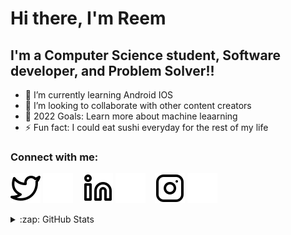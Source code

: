 # Hi there, I'm Reem 
## I'm a Computer Science student, Software developer, and Problem Solver!!

- 🌱 I’m currently learning Android IOS 
- 👯 I’m looking to collaborate with other content creators
- 🥅 2022 Goals: Learn more about machine leaarning
- ⚡ Fun fact: I could eat sushi everyday for the rest of my life 

### Connect with me:

[![website](./img/twitter-light.svg)](https://twitter.com/codestackr#gh-light-mode-only)
[![website](./img/twitter-dark.svg)](https://twitter.com/codestackr#gh-dark-mode-only)
&nbsp;&nbsp;
[![website](./img/linkedin-light.svg)](https://www.linkedin.com/in/reem-ehab-992a10206/#gh-light-mode-only)
[![website](./img/linkedin-dark.svg)](https://www.linkedin.com/in/reem-ehab-992a10206/#gh-dark-mode-only)
&nbsp;&nbsp;
[![website](./img/instagram-light.svg)](https://www.instagram.com/reemehab__/#gh-light-mode-only)
[![website](./img/instagram-dark.svg)](https://www.instagram.com/reemehab__/#gh-dark-mode-only)

<details>
  <summary>:zap: GitHub Stats</summary>

  <img align="left" alt="reemehab's GitHub Stats" src="https://github-readme-stats.vercel.app/api?username=reemehab&show_icons=true&hide_border=false&title_color=ff652f&icon_color=FFE400&bg_color=09131B&text_color=ffffff&border_color=0c1a25" />

</details>
